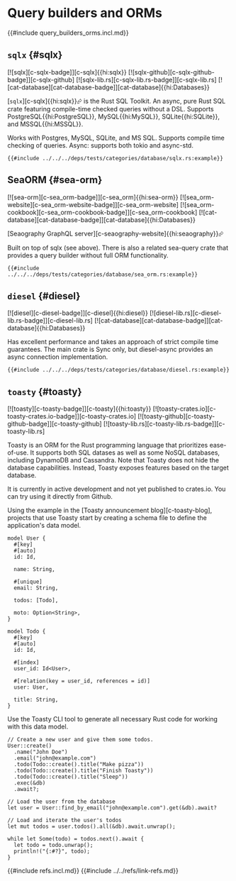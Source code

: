 # Query builders and ORMs

{{#include query_builders_orms.incl.md}}

## `sqlx` {#sqlx}

[![sqlx][c-sqlx-badge]][c-sqlx]{{hi:sqlx}} [![sqlx-github][c-sqlx-github-badge]][c-sqlx-github] [![sqlx-lib.rs][c-sqlx-lib.rs-badge]][c-sqlx-lib.rs] [![cat-database][cat-database-badge]][cat-database]{{hi:Databases}}

[`sqlx`][c-sqlx]{{hi:sqlx}}⮳ is the Rust SQL Toolkit. An async, pure Rust SQL crate featuring compile-time checked queries without a DSL. Supports PostgreSQL{{hi:PostgreSQL}}, MySQL{{hi:MySQL}}, SQLite{{hi:SQLite}}, and MSSQL{{hi:MSSQL}}.

Works with Postgres, MySQL, SQLite, and MS SQL.
Supports compile time checking of queries. Async: supports both tokio and async-std.

```rust,editable
{{#include ../../../deps/tests/categories/database/sqlx.rs:example}}
```

## SeaORM {#sea-orm}

[![sea-orm][c-sea_orm-badge]][c-sea_orm]{{hi:sea-orm}} [![sea_orm-website][c-sea_orm-website-badge]][c-sea_orm-website] [![sea_orm-cookbook][c-sea_orm-cookbook-badge]][c-sea_orm-cookbook] [![cat-database][cat-database-badge]][cat-database]{{hi:Databases}}

[Seaography GraphQL server][c-seaography-website]{{hi:seaography}}⮳

Built on top of sqlx (see above). There is also a related sea-query crate that provides a query builder without full ORM functionality.

```rust,editable
{{#include ../../../deps/tests/categories/database/sea_orm.rs:example}}
```

## `diesel` {#diesel}

[![diesel][c-diesel-badge]][c-diesel]{{hi:diesel}} [![diesel-lib.rs][c-diesel-lib.rs-badge]][c-diesel-lib.rs] [![cat-database][cat-database-badge]][cat-database]{{hi:Databases}}

Has excellent performance and takes an approach of strict compile time guarantees. The main crate is Sync only, but diesel-async provides an async connection implementation.

```rust,editable
{{#include ../../../deps/tests/categories/database/diesel.rs:example}}
```

## `toasty` {#toasty}

[![toasty][c-toasty-badge]][c-toasty]{{hi:toasty}}
[![toasty-crates.io][c-toasty-crates.io-badge]][c-toasty-crates.io]
[![toasty-github][c-toasty-github-badge]][c-toasty-github]
[![toasty-lib.rs][c-toasty-lib.rs-badge]][c-toasty-lib.rs]

Toasty is an ORM for the Rust programming language that prioritizes ease-of-use. It supports both SQL datases as well as some NoSQL databases, including DynamoDB and Cassandra. Note that Toasty does not hide the database capabilities. Instead, Toasty exposes features based on the target database.

It is currently in active development and not yet published to crates.io. You can try using it directly from Github.

Using the example in the [Toasty announcement blog][c-toasty-blog], projects that use Toasty start by creating a schema file to define the application's data model.

```text
model User {
  #[key]
  #[auto]
  id: Id,

  name: String,

  #[unique]
  email: String,

  todos: [Todo],

  moto: Option<String>,
}

model Todo {
  #[key]
  #[auto]
  id: Id,

  #[index]
  user_id: Id<User>,

  #[relation(key = user_id, references = id)]
  user: User,

  title: String,
}
```

Use the Toasty CLI tool to generate all necessary Rust code for working with this data model.

```rust,editable,ignore
// Create a new user and give them some todos.
User::create()
  .name("John Doe")
  .email("john@example.com")
  .todo(Todo::create().title("Make pizza"))
  .todo(Todo::create().title("Finish Toasty"))
  .todo(Todo::create().title("Sleep"))
  .exec(&db)
  .await?;

// Load the user from the database
let user = User::find_by_email("john@example.com").get(&db).await?

// Load and iterate the user's todos
let mut todos = user.todos().all(&db).await.unwrap();

while let Some(todo) = todos.next().await {
  let todo = todo.unwrap();
  println!("{:#?}", todo);
}
```

{{#include refs.incl.md}}
{{#include ../../refs/link-refs.md}}

<div class="hidden">
</div>
